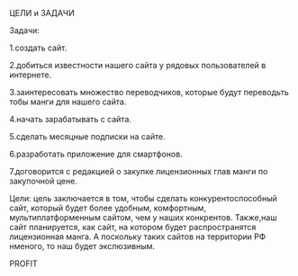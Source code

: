 
ЦЕЛИ и ЗАДАЧИ

Задачи:

1.создать сайт.

2.добиться известности нашего сайта у рядовых пользователей в интернете.

3.заинтересовать множество переводчиков, которые будут переводьть тобы манги для нашего сайта.

4.начать зарабатывать с сайта.

5.сделать месяцные подписки на сайте.

6.разработать приложение для смартфонов.

7.договорится с редакцией о закупке лицензионных глав манги по закупочной цене.

Цели: цель заключается в том, чтобы сделать конкурентоспособный сайт, который будет более удобным, комфортным, мультиплатформенным сайтом, чем у наших конкрентов. 
Также,наш сайт планируется, как сайт, на котором будет распространятся лицензионная манга. А поскольку таких сайтов на территории РФ нменого, то наш будет экслюзивным.

PROFIT

